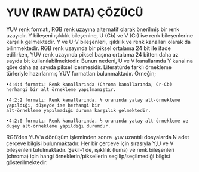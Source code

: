# YUV (RAW DATA) ÇÖZÜCÜ

YUV renk formatı, RGB renk uzayına alternatif olarak önerilmiş bir renk uzayıdır.  Y bileşeni ışıklılık bileşenine, U (Cb) ve V (Cr) ise renk bileşenlerine karşılık gelmektedir. Y ve U-V bileşenleri, ışıklılık ve renk kanalları olarak da bilinmektedir.  RGB renk uzayında bir piksel ortalama 24 bit ile ifade edilirken, YUV renk uzayında piksel başına ortalama 24 bitten daha az sayıda bit kullanılabilmektedir. Bunun nedeni, U ve V kanallarında Y kanalına göre daha az sayıda piksel içermesidir. Literatürde farklı örnekleme türleriyle hazırlanmış YUV formatları bulunmaktadır. Örneğin;

    •4:4:4 formatı: Renk kanallarında (Chroma kanallarında, Cr-Cb) herhangi bir alt örnekleme yapılmamıştır.
    
    •4:2:2 formatı: Renk kanallarında, ½ oranında yatay alt-örnekleme yapıldığı, düşeyde ise herhangi bir 
    alt-örnekleme yapılmadığı duruma karşılık gelmektedir. 

    •4:2:0 formatı: Renk kanallarında, ½ oranında yatay alt-örnekleme ve düşey alt-örnekleme yapıldığı durumdur.

RGB’den YUV’a dönüşüm işleminden sonra .yuv uzantılı dosyalarda N adet çerçeve bilgisi bulunmaktadır. Her bir çerçeve için sırasıyla Y,U ve V bileşenleri tutulmaktadır. Şekil-1’de, ışıklılık (luma) ve renk bileşenleri (chroma) için hangi örneklerin/piksellerin seçilip/seçilmediği bilgisi gösterilmektedir. 


